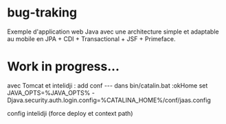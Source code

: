 # bug-traking
Exemple d'application web Java avec une architecture simple et adaptable au mobile en JPA + CDI + Transactional + JSF + Primeface.

# Work in progress...

avec Tomcat et intelidji :
add conf --- dans bin/catalin.bat
:okHome
set JAVA_OPTS=%JAVA_OPTS% -Djava.security.auth.login.config=%CATALINA_HOME%/conf/jaas.config

config intelidji (force deploy et context path)
